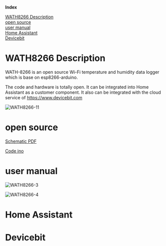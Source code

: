 <a name="index">**Index**</a>

<a href="#0">WATH8266 Description</a>  
<a href="#1">open source</a>  
<a href="#2">user manual</a>  
<a href="#3">Home Assistant</a>  
<a href="#4">Devicebit</a>  


# <a name="0">WATH8266 Description</a>

WATH-8266 is an open source Wi-Fi  temperature and humidity data logger which is base on esp8266-arduino. 

The code and hardware is totally open.
It can be integrated into Home Assistant as a customer component.
It also can be integrated with the cloud service of  https://www.devicebit.com





![WATH8266-11](https://leweidoc.oss-cn-hangzhou.aliyuncs.com/lewei50/img/iammeter/tmpliu/tmpWATH8266-11.jpg)

# <a name="1">open source</a>

[Schematic PDF](https://github.com/lewei50/esp8266-arduino/blob/master/WATH8266/WATH8266.PDF)

[Code ino](https://github.com/lewei50/esp8266-arduino/blob/master/WATH8266/WATH8266.ino)

# <a name="2">user manual</a>





![WATH8266-3](https://leweidoc.oss-cn-hangzhou.aliyuncs.com/lewei50/img/iammeter/tmpliu/tmpWATH8266-3.jpg)

![WATH8266-4](https://leweidoc.oss-cn-hangzhou.aliyuncs.com/lewei50/img/iammeter/tmpliu/tmpWATH8266-4.jpg)



# <a name="3">Home Assistant</a>



# <a name="4">Devicebit</a>

 